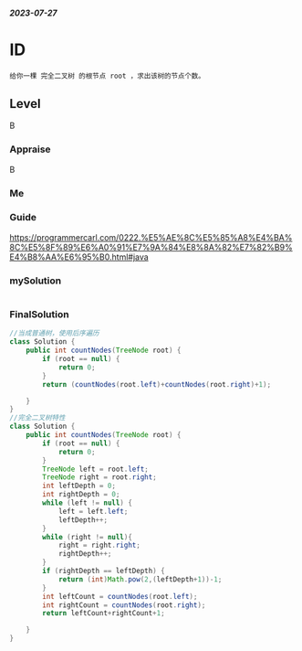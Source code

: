 ##### 2023-07-27
# ID
```
给你一棵 完全二叉树 的根节点 root ，求出该树的节点个数。
```
## Level
B 
### Appraise
B
### Me



### Guide
https://programmercarl.com/0222.%E5%AE%8C%E5%85%A8%E4%BA%8C%E5%8F%89%E6%A0%91%E7%9A%84%E8%8A%82%E7%82%B9%E4%B8%AA%E6%95%B0.html#java

### mySolution
```java

```
### FinalSolution
```java
//当成普通树，使用后序遍历
class Solution {
    public int countNodes(TreeNode root) {
        if (root == null) {
            return 0;
        }
        return (countNodes(root.left)+countNodes(root.right)+1);

    }
}
//完全二叉树特性
class Solution {
    public int countNodes(TreeNode root) {
        if (root == null) {
            return 0;
        }
        TreeNode left = root.left;
        TreeNode right = root.right;
        int leftDepth = 0;
        int rightDepth = 0;
        while (left != null) {
            left = left.left;
            leftDepth++;
        }
        while (right != null){
            right = right.right;
            rightDepth++;
        }
        if (rightDepth == leftDepth) {
            return (int)Math.pow(2,(leftDepth+1))-1;
        }
        int leftCount = countNodes(root.left);
        int rightCount = countNodes(root.right);
        return leftCount+rightCount+1;

    }
}


```
